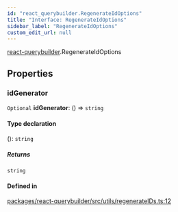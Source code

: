 ```yaml
---
id: "react_querybuilder.RegenerateIdOptions"
title: "Interface: RegenerateIdOptions"
sidebar_label: "RegenerateIdOptions"
custom_edit_url: null
---
```


[react-querybuilder](../modules/react_querybuilder.md).RegenerateIdOptions

## Properties

### idGenerator

 `Optional` **idGenerator**: () => `string`

#### Type declaration

(): `string`

##### Returns

`string`

#### Defined in

[packages/react-querybuilder/src/utils/regenerateIDs.ts:12](https://github.com/react-querybuilder/react-querybuilder/blob/55590db8/packages/react-querybuilder/src/utils/regenerateIDs.ts#L12)
